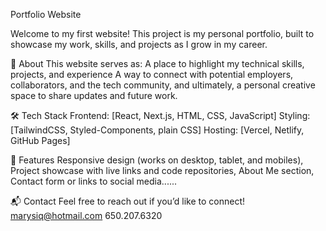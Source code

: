 Portfolio Website

Welcome to my first website!
This project is my personal portfolio, built to showcase my work, skills, and projects as I grow in my career.

🚀 About
This website serves as:
A place to highlight my technical skills, projects, and experience
A way to connect with potential employers, collaborators, and the tech community, and ultimately, a personal creative space to share updates and future work.

🛠 Tech Stack
Frontend: [React, Next.js, HTML, CSS, JavaScript]
Styling: [TailwindCSS, Styled-Components, plain CSS]
Hosting: [Vercel, Netlify, GitHub Pages]


📄 Features
Responsive design (works on desktop, tablet, and mobiles),
Project showcase with live links and code repositories,
About Me section,
Contact form or links to social media......


📬 Contact
Feel free to reach out if you’d like to connect!
marysiq@hotmail.com
650.207.6320